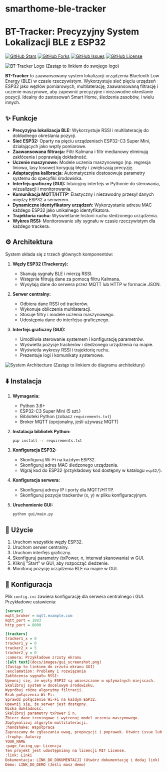 # smarthome-ble-tracker
# BT-Tracker: Precyzyjny System Lokalizacji BLE z ESP32

[![GitHub Stars](https://img.shields.io/github/stars/YOUR_USERNAME/BT-Tracker?style=social)](https://github.com/YOUR_USERNAME/BT-Tracker)
[![GitHub Forks](https://img.shields.io/github/forks/YOUR_USERNAME/BT-Tracker?style=social)](https://github.com/YOUR_USERNAME/BT-Tracker)
[![GitHub Issues](https://img.shields.io/github/issues/YOUR_USERNAME/BT-Tracker)](https://github.com/YOUR_USERNAME/BT-Tracker/issues)
[![GitHub License](https://img.shields.io/github/license/YOUR_USERNAME/BT-Tracker)](https://github.com/YOUR_USERNAME/BT-Tracker/blob/main/LICENSE)

![BT-Tracker Logo](docs/images/bt_tracker_logo.png)  (Zastąp to linkiem do swojego logo)

**BT-Tracker** to zaawansowany system lokalizacji urządzenia Bluetooth Low Energy (BLE) w czasie rzeczywistym. Wykorzystuje sieć pięciu urządzeń ESP32 jako węzłów pomiarowych, multilaterację, zaawansowaną filtrację i uczenie maszynowe, aby zapewnić precyzyjne i niezawodne określanie pozycji. Idealny do zastosowań Smart Home, śledzenia zasobów, i wielu innych.

## :sparkles: Funkcje

*   **Precyzyjna lokalizacja BLE:** Wykorzystuje RSSI i multilaterację do dokładnego określania pozycji.
*   **Sieć ESP32:** Oparty na pięciu urządzeniach ESP32-C3 Super Mini, działających jako węzły pomiarowe.
*   **Zaawansowana filtracja:** Filtr Kalmana i filtr medianowy eliminują zakłócenia i poprawiają dokładność.
*   **Uczenie maszynowe:**  Modele uczenia maszynowego (np. regresja liniowa, lasy losowe) korygują błędy i zwiększają precyzję.
*   **Adaptacyjna kalibracja:** Automatycznie dostosowuje parametry systemu do specyfiki środowiska.
*   **Interfejs graficzny (GUI):** Intuicyjny interfejs w Pythonie do sterowania, wizualizacji i monitorowania.
*   **Komunikacja MQTT/HTTP:** Elastyczny i niezawodny przesył danych między ESP32 a serwerem.
*   **Dynamiczne identyfikatory urządzeń:** Wykorzystanie adresu MAC każdego ESP32 jako unikalnego identyfikatora.
*   **Trajektoria ruchu:** Wyświetlanie historii ruchu śledzonego urządzenia.
*   **Wykres RSSI:**  Monitorowanie siły sygnału w czasie rzeczywistym dla każdego trackera.

## :gear: Architektura

System składa się z trzech głównych komponentów:

1.  **Węzły ESP32 (Trackerzy):**

    *   Skanują sygnały BLE i mierzą RSSI.
    *   Wstępnie filtrują dane za pomocą filtru Kalmana.
    *   Wysyłają dane do serwera przez MQTT lub HTTP w formacie JSON.

2.  **Serwer centralny:**

    *   Odbiera dane RSSI od trackerów.
    *   Wykonuje obliczenia multilateracji.
    *   Stosuje filtry i modele uczenia maszynowego.
    *   Udostępnia dane do interfejsu graficznego.

3.  **Interfejs graficzny (GUI):**

    *   Umożliwia sterowanie systemem i konfigurację parametrów.
    *   Wyświetla pozycje trackerów i śledzonego urządzenia na mapie.
    *   Wyświetla wykresy RSSI i trajektorię ruchu.
    *   Prezentuje logi i komunikaty systemowe.

![System Architecture](docs/images/system_architecture.png) (Zastąp to linkiem do diagramu architektury)

## :arrow_down: Instalacja

1.  **Wymagania:**

    *   Python 3.6+
    *   ESP32-C3 Super Mini (5 szt.)
    *   Biblioteki Python (zobacz `requirements.txt`)
    *   Broker MQTT (opcjonalny, jeśli używasz MQTT)

2.  **Instalacja bibliotek Python:**

    ```bash
    pip install -r requirements.txt
    ```

3.  **Konfiguracja ESP32:**

    *   Skonfiguruj Wi-Fi na każdym ESP32.
    *   Skonfiguruj adres MAC śledzonego urządzenia.
    *   Wgraj kod do ESP32 (przykładowy kod dostępny w katalogu `esp32/`).

4.  **Konfiguracja serwera:**

    *   Skonfiguruj adresy IP i porty dla MQTT/HTTP.
    *   Skonfiguruj pozycje trackerów (x, y) w pliku konfiguracyjnym.

5.  **Uruchomienie GUI:**

    ```bash
    python gui/main.py
    ```

## :rocket: Użycie

1.  Uruchom wszystkie węzły ESP32.
2.  Uruchom serwer centralny.
3.  Uruchom interfejs graficzny.
4.  Skonfiguruj parametry (txPower, n, interwał skanowania) w GUI.
5.  Kliknij "Start" w GUI, aby rozpocząć śledzenie.
6.  Monitoruj pozycję urządzenia BLE na mapie w GUI.

## :hammer: Konfiguracja

Plik `config.ini` zawiera konfigurację dla serwera centralnego i GUI.  Przykładowe ustawienia:

```ini
[server]
mqtt_broker = mqtt.example.com
mqtt_port = 1883
http_port = 8000

[trackers]
tracker1_x = 0
tracker1_y = 0
tracker2_x = 5
tracker2_y = 0
:camera: Przykładowe zrzuty ekranu
![alt text](docs/images/gui_screenshot.png)
(Zastąp to linkiem do zrzutu ekranu GUI)
:exclamation: Problemy i rozwiązania
Zakłócenia sygnału RSSI:
Upewnij się, że węzły ESP32 są umieszczone w optymalnych miejscach.
Skalibruj system w docelowym środowisku.
Wypróbuj różne algorytmy filtracji.
Brak połączenia Wi-Fi:
Sprawdź połączenie Wi-Fi na każdym ESP32.
Upewnij się, że serwer jest dostępny.
Niska dokładność:
Skalibruj parametry txPower i n.
Zbierz dane treningowe i wytrenuj model uczenia maszynowego.
Zoptymalizuj algorytm multilateracji.
:handshake: Współpraca
Zapraszamy do zgłaszania uwag, propozycji i poprawek. Utwórz issue lub pull request!
:trophy: Autorzy
YOUR_NAME
:page_facing_up: Licencja
Ten projekt jest udostępniany na licencji MIT License.
:link: Linki
Dokumentacja: LINK_DO_DOKUMENTACJI (Utwórz dokumentację i dodaj link)
Demo: LINK_DO_DEMO (Jeśli masz demo)
